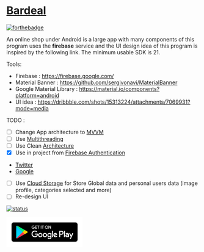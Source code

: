 <a href="https://mehranalam.github.io/Bardeal/"><h1>Bardeal</h1></a>

[![forthebadge](https://forthebadge.com/images/badges/built-with-love.svg)](https://forthebadge.com)
  
An online shop under Android is a large app with many components of this program uses 
the **firebase** service and the UI design idea of 
this program is inspired by 
the following link. The minimum usable SDK is 21.

Tools:

- Firebase : https://firebase.google.com/
- Material Banner : https://github.com/sergivonavi/MaterialBanner
- Google Material Library : https://material.io/components?platform=android
- UI idea : https://dribbble.com/shots/15313224/attachments/7069931?mode=media

TODO :

- [ ] Change App architecture to [MVVM](https://en.wikipedia.org/wiki/Model%E2%80%93view%E2%80%93viewmodel)
- [ ] Use [Multithreading](https://developer.android.com/guide/components/processes-and-threads)
- [ ] Use Clean [Architecture](https://www.toptal.com/android/android-apps-mvvm-with-clean-architecture)
- [X] Use in project from [Firebase Authentication](https://firebase.google.com/docs/auth/?authuser=0)
- [Twitter](https://developer.twitter.com/en/docs)
- [Google](https://developers.google.com/android/guides/client-auth?authuser=0)
- [ ] Use [Cloud Storage](https://firebase.google.com/docs/storage/) for Store Global data and personal users data (image profile, categories selected and more)
- [ ] Re-design UI

[![status](https://img.shields.io/badge/status-in%20Process-orange)](https://github.com/Mehranalam/)


<div>
  <a href="https://raw.githubusercontent.com/Mehranalam/Bardeal/main/screenShots/beta.txt">
  <img src="/screenShots/google-play-badge.png" width="200" height"300"/>
    </a>
  </div>
